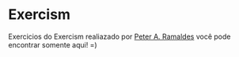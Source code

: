 # Exercism

Exercicios do Exercism realiazado por [Peter A.
Ramaldes](https://www.linkedin.com/in/peter-admilson-ramaldes-530bb5114/) você
pode encontrar somente aqui! =)
